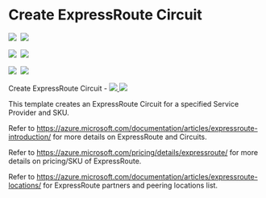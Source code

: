 # Create ExpressRoute Circuit

<IMG SRC="https://azbotstorage.blob.core.windows.net/badges/101-expressroute-circuit-create/PublicLastTestDate.svg" />&nbsp;
<IMG SRC="https://azbotstorage.blob.core.windows.net/badges/101-expressroute-circuit-create/PublicDeployment.svg" />&nbsp;

<IMG SRC="https://azbotstorage.blob.core.windows.net/badges/101-expressroute-circuit-create/FairfaxLastTestDate.svg" />&nbsp;
<IMG SRC="https://azbotstorage.blob.core.windows.net/badges/101-expressroute-circuit-create/FairfaxDeployment.svg" />&nbsp;

<IMG SRC="https://azbotstorage.blob.core.windows.net/badges/101-expressroute-circuit-create/BestPracticeResult.svg" />&nbsp;
<IMG SRC="https://azbotstorage.blob.core.windows.net/badges/101-expressroute-circuit-create/CredScanResult.svg" />&nbsp;

Create ExpressRoute Circuit  - <a href="https://portal.azure.com/#create/Microsoft.Template/uri/https%3A%2F%2Fraw.githubusercontent.com%2FAzure%2Fazure-quickstart-templates%2Fmaster%2F101-expressroute-circuit-create%2Fazuredeploy.json" target="_blank">
    <img src="http://azuredeploy.net/deploybutton.png"/>
</a>
<a href="http://armviz.io/#/?load=https%3A%2F%2Fraw.githubusercontent.com%2FAzure%2Fazure-quickstart-templates%2Fmaster%2F101-expressroute-circuit-create%2Fazuredeploy.json" target="_blank">
    <img src="http://armviz.io/visualizebutton.png"/>
</a>

This template creates an ExpressRoute Circuit for a specified Service Provider and SKU.

Refer to https://azure.microsoft.com/documentation/articles/expressroute-introduction/ for more details on ExpressRoute and Circuits.

Refer to https://azure.microsoft.com/pricing/details/expressroute/ for more details on pricing/SKU of ExpressRoute.

Refer to https://azure.microsoft.com/documentation/articles/expressroute-locations/ for ExpressRoute partners and peering locations list.
